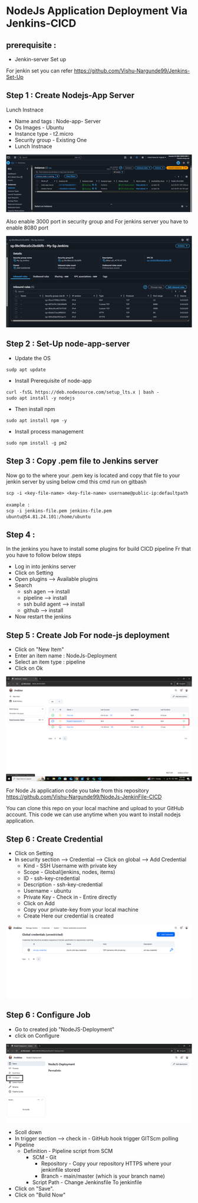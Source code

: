 # NodeJs Application Deployment Via Jenkins-CICD



## prerequisite :
- Jenkin-server Set up 

For jenkin set you can refer https://github.com/Vishu-Nargunde99/Jenkins-Set-Up

## Step 1 : Create Nodejs-App Server 
Lunch Instnace 
- Name and tags : Node-app- Server
- Os Images - Ubuntu
- Instance type - t2.micro
- Security group - Existing One 
- Lunch Instnace

![project screenshot](/Images/node-app.PNG)

Also enable 3000 port in security group and For jenkins server you have to enable 8080 port 

![project screenshot](/Images/SG.PNG)


## Step 2 : Set-Up node-app-server
- Update the OS
```
sudp apt update 
```
- Install Prerequisite of node-app
```
curl -fsSL https://deb.nodesource.com/setup_lts.x | bash -
sudo apt install -y nodejs
```
- Then install npm
```
sudo apt install npm -y
```
- Install process management 
```
sudo npm install -g pm2
```
## Step 3 : Copy .pem file to Jenkins server
Now go to the where your .pem key is located and copy that file to your jenkin server by using below cmd this cmd run on gitbash
```
scp -i <key-file-name> <key-file-name> username@public-ip:defaultpath

example :
scp -i jenkins-file.pem jenkins-file.pem ubuntu@54.81.24.101:/home/ubuntu
```
## Step 4 : 

In the jenkins you have to install some plugins for build CICD pipeline Fr that you have to follow below steps 

- Log in into jenkins server 
- Click on Setting 
- Open plugins --> Available plugins 
- Search 
    - ssh agen --> install
    - pipeline --> install 
    - ssh build agent --> install
    - github --> install
- Now restart the jenkins 

## Step 5 : Create Job For node-js deployment

- Click on "New Item"
- Enter an item name : NodeJs-Deployment
- Select an item type : pipeline
- Click on Ok

![project screenshot](/Images/job.png)

For Node Js application code you take from this repository 
https://github.com/Vishu-Nargunde99/NodeJs-JenkinFile-CICD

You can clone this repo on your local machine and upload to your GitHub account. This code we can use anytime when you want to install nodejs application. 

## Step 6 : Create Credential
- Click on Setting 
- In security section --> Credential --> Click on global --> Add Credential
    - Kind - SSH Username with private key
    - Scope - Global(jenkins, nodes, items)
    - ID - ssh-key-credential
    - Description - ssh-key-credential
    - Username - ubuntu
    - Private Key - Check in - Entire directly
    - Click on Add
    - Copy your private-key from your local machine 
    - Create 
Here our credential is created

![project screenshot](/Images/credential.PNG)

## Step 6 : Configure Job 

- Go to created job "NodeJS-Deployment"
- click on Configure

![project screenshot](/Images/configure.png)

- Scoll down 
- In trigger section --> check in - GitHub hook trigger GITScm polling 
- Pipeline  
    - Definition - Pipeline script from SCM
        - SCM - Git
            - Repository - Copy your repository HTTPS where your jenkinfile stored
            - Branch - main/master (which is your branch name)
        - Script Path - Change Jenkinsfile To jenkinfile
- Click on "Save".
- Click on "Build Now"



